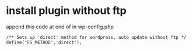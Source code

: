 # install plugin without ftp
append this code at end of in wp-config.php

    /** Sets up 'direct' method for wordpress, auto update without ftp */
    define('FS_METHOD','direct');